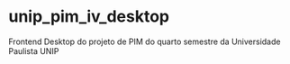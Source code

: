 # unip_pim_iv_desktop
Frontend Desktop do projeto de PIM do quarto semestre da Universidade Paulista UNIP

